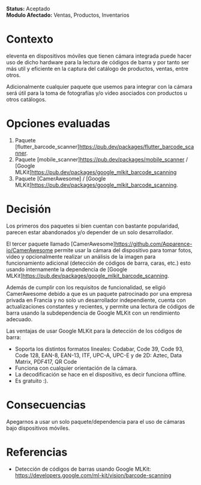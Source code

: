 **Status:** Aceptado
<br>
**Modulo Afectado:** Ventas, Productos, Inventarios

# Contexto

eleventa en dispositivos móviles que tienen cámara integrada puede hacer uso de dicho hardware para la lectura de códigos de barra y por tanto ser más util y eficiente en la captura del catálogo de productos, ventas, entre otros.

Adicionalmente cualquier paquete que usemos para integrar con la cámara será útil para la toma de fotografías y/o video asociados con productos u otros catálogos.

# Opciones evaluadas

1. Paquete [flutter_barcode_scanner]<https://pub.dev/packages/flutter_barcode_scanner>.
2. Paquete [mobile_scanner]<https://pub.dev/packages/mobile_scanner> / [Google MLKit]<https://pub.dev/packages/google_mlkit_barcode_scanning>
3. Paquete [CamerAwesome] / [Google MLKit]<https://pub.dev/packages/google_mlkit_barcode_scanning>.

# Decisión

Los primeros dos paquetes si bien cuentan con bastante popularidad, parecen estar abandonados y/o depender de un solo desarrollador.

El tercer paquete llamado [CamerAwesome]<https://github.com/Apparence-io/CamerAwesome> permite usar la cámara del dispositivo para tomar fotos, video y opcionalmente realizar un análisis de la imagen para funcionamiento adicional (detección de códigos de barra, caras, etc.) esto usando internamente la dependencia de [Google MLKit]<https://pub.dev/packages/google_mlkit_barcode_scanning>.

Además de cumplir con los requisitos de funcionalidad, se eligió CamerAwesome debido a que es un paquete patrocinado por una empresa privada en Francia y no solo un desarrollador independiente, cuenta con actualizaciones constantes y recientes, y permite una lectura de códigos de barra usando la subdependencia de Google MLKit con un rendimiento adecuado.

Las ventajas de usar Google MLKit para la detección de los códigos de barra:

* Soporta los distintos formatos lineales: Codabar, Code 39, Code 93, Code 128, EAN-8, EAN-13, ITF, UPC-A, UPC-E y de 2D: Aztec, Data Matrix, PDF417, QR Code
* Funciona con cualquier orientación de la cámara.
* La decodificación se hace en el dispositivo, es decir funciona offline.
* Es gratuito :).

# Consecuencias

Apegarnos a usar un solo paquete/dependencia para el uso de cámaras bajo dispositivos móviles.

# Referencias

* Detección de códigos de barras usando Google MLKit: <https://developers.google.com/ml-kit/vision/barcode-scanning>
